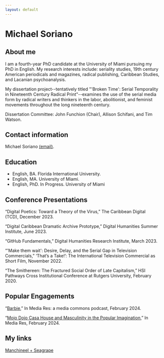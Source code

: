 ```yaml
---
layout: default
---
```


# Michael Soriano 

## About me 

I am a fourth-year PhD candidate at the University of Miami pursuing my PhD in English. My research interests include: seriality studies, 19th century American periodicals and magazines, radical publishing, Caribbean Studies, and Lacanian psychoanalysis. 

My dissertation project--tentatively titled "'Broken Time': Serial Temporality in Nineteenth Century Radical Print"--examines the use of the serial media form by radical writers and thinkers in the labor, abolitionist, and feminist movements throughout the long nineteenth century. 

Dissertation Committee: John Funchion (Chair), Allison Schifani, and Tim Watson. 

## Contact information
Michael Soriano [(email)](mrs319@miami.edu).

## Education 

- English, BA. Florida International University.
- English, MA. University of Miami.
- English, PhD. In Progress. University of Miami

## Conference Presentations 

“Digital Poetics: Toward a Theory of the Virus,” The Caribbean Digital (TCD), December 2023. 

“Digital Caribbean Dramatic Archive Prototype,” Digital Humanities Summer Institute, June 2023. 

“GitHub Fundamentals,” Digital Humanities Research Institute, March 2023.

“'Make them wait': Desire, Delay, and the Serial Gap in Television Commercials,” ‘That’s a Take!’: The International Television Commercial as Short Film, November 2022.

“The Smithereen: The Fractured Social Order of Late Capitalism,” HSI Pathways Cross Institutional Conference at Rutgers University, February 2020.

## Popular Engagements

“[Barbie](https://open.spotify.com/episode/0Sy8KX7TSiRBUMOVLwDxBJ?si=6b4af1c5769040a4),” In Media Res: a media commons podcast, February 2024. 

“[Mojo Dojo Casa House and Masculinity in the Popular Imagination](https://mediacommons.org/imr/content/mojo-dojo-casa-house-and-masculinity-popular-imagination),” In Media Res, February 2024. 

## My links 

[Manchineel + Seagrape](https://journals.flvc.org/MS/index)
